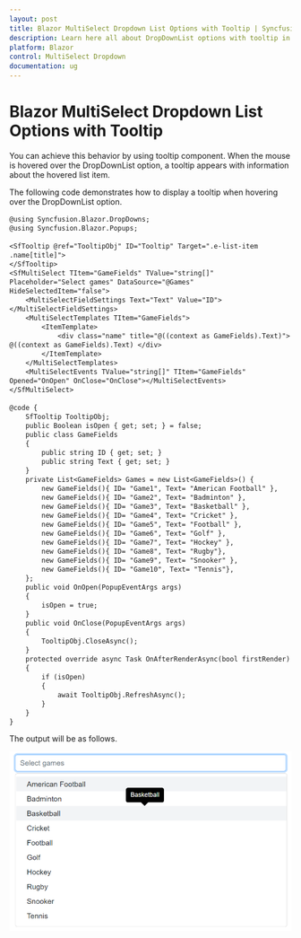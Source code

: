```yaml
---
layout: post
title: Blazor MultiSelect Dropdown List Options with Tooltip | Syncfusion
description: Learn here all about DropDownList options with tooltip in Syncfusion Blazor MultiSelect Dropdown component and more.
platform: Blazor
control: MultiSelect Dropdown
documentation: ug
---
```


# Blazor MultiSelect Dropdown List Options with Tooltip

You can achieve this behavior by using tooltip component. When the mouse is hovered over the DropDownList option, a tooltip appears with information about the hovered list item.

The following code demonstrates how to display a tooltip when hovering over the DropDownList option.

```cshtml
@using Syncfusion.Blazor.DropDowns;
@using Syncfusion.Blazor.Popups;

<SfTooltip @ref="TooltipObj" ID="Tooltip" Target=".e-list-item .name[title]">
</SfTooltip>
<SfMultiSelect TItem="GameFields" TValue="string[]" Placeholder="Select games" DataSource="@Games" HideSelectedItem="false">
    <MultiSelectFieldSettings Text="Text" Value="ID"></MultiSelectFieldSettings>
    <MultiSelectTemplates TItem="GameFields">
        <ItemTemplate>
            <div class="name" title="@((context as GameFields).Text)"> @((context as GameFields).Text) </div>
        </ItemTemplate>
    </MultiSelectTemplates>
    <MultiSelectEvents TValue="string[]" TItem="GameFields" Opened="OnOpen" OnClose="OnClose"></MultiSelectEvents>
</SfMultiSelect>

@code {
    SfTooltip TooltipObj;
    public Boolean isOpen { get; set; } = false;
    public class GameFields
    {
        public string ID { get; set; }
        public string Text { get; set; }
    }
    private List<GameFields> Games = new List<GameFields>() {
        new GameFields(){ ID= "Game1", Text= "American Football" },
        new GameFields(){ ID= "Game2", Text= "Badminton" },
        new GameFields(){ ID= "Game3", Text= "Basketball" },
        new GameFields(){ ID= "Game4", Text= "Cricket" },
        new GameFields(){ ID= "Game5", Text= "Football" },
        new GameFields(){ ID= "Game6", Text= "Golf" },
        new GameFields(){ ID= "Game7", Text= "Hockey" },
        new GameFields(){ ID= "Game8", Text= "Rugby"},
        new GameFields(){ ID= "Game9", Text= "Snooker" },
        new GameFields(){ ID= "Game10", Text= "Tennis"},
    };
    public void OnOpen(PopupEventArgs args)
    {
        isOpen = true;
    }
    public void OnClose(PopupEventArgs args)
    {
        TooltipObj.CloseAsync();
    }
    protected override async Task OnAfterRenderAsync(bool firstRender)
    {
        if (isOpen)
        {
            await TooltipObj.RefreshAsync();
        }
    }
}
```

The output will be as follows.

![Blazor MultiSelect DropDown displays Tooltip](../images/blazor-multiselect-dropdown-tooltip.png)